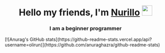 <h1 align="center">Hello my friends, I'm <a href="https://daniilshat.ru/" target="_blank">Nurillo</a> 
<img src="https://github.com/blackcater/blackcater/raw/main/images/Hi.gif" height="32"/></h1>
<h3 align="center">I am a beginner programmer</h3>
[![Anurag's GitHub stats](https://github-readme-stats.vercel.app/api?username=olirun)](https://github.com/anuraghazra/github-readme-stats)
